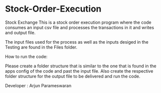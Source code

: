 # Stock-Order-Execution
Stock Exchange
This is a stock order execution program where the code consumes an input csv file and processes the transactions in it
and writes and output file.

The input files used for the process as well as the inputs desiged in the Testing are found in the Files folder. 

How to run the code:

Please create a folder structure that is similar to the one that is found in the apps config of the code 
and past the input file. Also create the respective folder structure for the output file to be delivered and run the code.

Developer : Arjun Parameswaran

